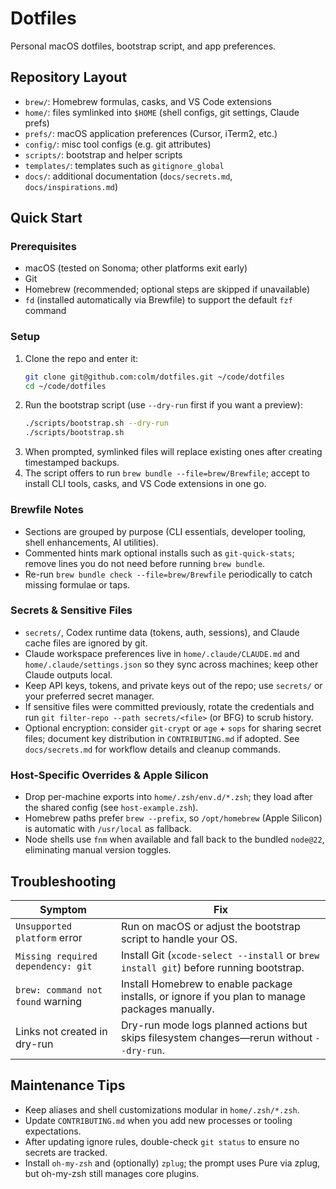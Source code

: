 # Dotfiles

Personal macOS dotfiles, bootstrap script, and app preferences.

## Repository Layout
- `brew/`: Homebrew formulas, casks, and VS Code extensions
- `home/`: files symlinked into `$HOME` (shell configs, git settings, Claude prefs)
- `prefs/`: macOS application preferences (Cursor, iTerm2, etc.)
- `config/`: misc tool configs (e.g. git attributes)
- `scripts/`: bootstrap and helper scripts
- `templates/`: templates such as `gitignore_global`
- `docs/`: additional documentation (`docs/secrets.md`, `docs/inspirations.md`)

## Quick Start
### Prerequisites
- macOS (tested on Sonoma; other platforms exit early)
- Git
- Homebrew (recommended; optional steps are skipped if unavailable)
- `fd` (installed automatically via Brewfile) to support the default `fzf` command

### Setup
1. Clone the repo and enter it:
   ```bash
   git clone git@github.com:colm/dotfiles.git ~/code/dotfiles
   cd ~/code/dotfiles
   ```
2. Run the bootstrap script (use `--dry-run` first if you want a preview):
   ```bash
   ./scripts/bootstrap.sh --dry-run
   ./scripts/bootstrap.sh
   ```
3. When prompted, symlinked files will replace existing ones after creating timestamped backups.
4. The script offers to run `brew bundle --file=brew/Brewfile`; accept to install CLI tools, casks, and VS Code extensions in one go.

### Brewfile Notes
- Sections are grouped by purpose (CLI essentials, developer tooling, shell enhancements, AI utilities).
- Commented hints mark optional installs such as `git-quick-stats`; remove lines you do not need before running `brew bundle`.
- Re-run `brew bundle check --file=brew/Brewfile` periodically to catch missing formulae or taps.

### Secrets & Sensitive Files
- `secrets/`, Codex runtime data (tokens, auth, sessions), and Claude cache files are ignored by git.
- Claude workspace preferences live in `home/.claude/CLAUDE.md` and `home/.claude/settings.json` so they sync across machines; keep other Claude outputs local.
- Keep API keys, tokens, and private keys out of the repo; use `secrets/` or your preferred secret manager.
- If sensitive files were committed previously, rotate the credentials and run `git filter-repo --path secrets/<file>` (or BFG) to scrub history.
- Optional encryption: consider `git-crypt` or `age` + `sops` for sharing secret files; document key distribution in `CONTRIBUTING.md` if adopted. See `docs/secrets.md` for workflow details and cleanup commands.

### Host-Specific Overrides & Apple Silicon
- Drop per-machine exports into `home/.zsh/env.d/*.zsh`; they load after the shared config (see `host-example.zsh`).
- Homebrew paths prefer `brew --prefix`, so `/opt/homebrew` (Apple Silicon) is automatic with `/usr/local` as fallback.
- Node shells use `fnm` when available and fall back to the bundled `node@22`, eliminating manual version toggles.

## Troubleshooting
| Symptom | Fix |
| --- | --- |
| `Unsupported platform` error | Run on macOS or adjust the bootstrap script to handle your OS. |
| `Missing required dependency: git` | Install Git (`xcode-select --install` or `brew install git`) before running bootstrap. |
| `brew: command not found` warning | Install Homebrew to enable package installs, or ignore if you plan to manage packages manually. |
| Links not created in dry-run | Dry-run mode logs planned actions but skips filesystem changes—rerun without `--dry-run`. |

## Maintenance Tips
- Keep aliases and shell customizations modular in `home/.zsh/*.zsh`.
- Update `CONTRIBUTING.md` when you add new processes or tooling expectations.
- After updating ignore rules, double-check `git status` to ensure no secrets are tracked.
- Install `oh-my-zsh` and (optionally) `zplug`; the prompt uses Pure via zplug, but oh-my-zsh still manages core plugins.
